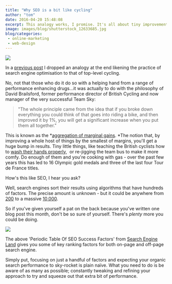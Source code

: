 ```yaml
---
title: "Why SEO is a bit like cycling"
author: "tom"
date: 2016-04-20 15:48:08
excerpt: This analogy works, I promise. It's all about tiny improvements building up to a huge jump in performance.
image: images/blog/shutterstock_12633685.jpg
blog/categories: 
 - online-marketing
 - web-design
---
```


![](images/blog/shutterstock_12633685.jpg)

In a [previous post](/blog/local-seo-a-brief-guide/) I dropped an analogy at the end likening the practice of search engine optimisation to that of top-level cycling.

No, not that those who do it do so with a helping hand from a range of performance enhancing drugs...it was actually to do with the philosophy of David Brailsford, former performance director of British Cycling and now manager of the very successful Team Sky:

> "The whole principle came from the idea that if you broke down everything you could think of that goes into riding a bike, and then improved it by 1%, you will get a significant increase when you put them all together."

This is known as the *[aggregation of marginal gains](http://www.bbc.co.uk/news/magazine-34247629). *The notion that, by improving a whole host of things by the smallest of margins, you'll get a huge bump in results. Tiny little things, like teaching the British cyclists how to [wash their hands properly](http://www.bbc.co.uk/sport/olympics/19174302),  or re-jigging the team bus to make it more comfy. Do enough of them and you're cooking with gas - over the past few years this has led to 16 Olympic gold medals and three of the last four Tour de France titles.

How's this like SEO, I hear you ask?

Well, search engines sort their results using algorithms that have hundreds of factors. The precise amount is unknown - but it could be anywhere from [200](http://backlinko.com/google-ranking-factors) to a massive [10,000](http://searchengineland.com/bing-10000-ranking-signals-google-55473).

So if you've given yourself a pat on the back because you've written one blog post this month, don't be so sure of yourself. There's *plenty* more you could be doing.

[![](images/blog/SearchEngineLand-Periodic-Table-of-SEO-2015-medium.png)](/images/blog/SearchEngineLand-Periodic-Table-of-SEO-2015.pdf)

The above 'Periodic Table Of SEO Success Factors' from [Search Engine Land](http://searchengineland.com/) gives you some of key ranking factors for both on-page and off-page search engine.

Simply put, focusing on just a handful of factors and expecting your organic search performance to sky-rocket is plain naïve. What you need to do is be aware of as many as possible; constantly tweaking and refining your approach to try and squeeze out that extra bit of performance.


